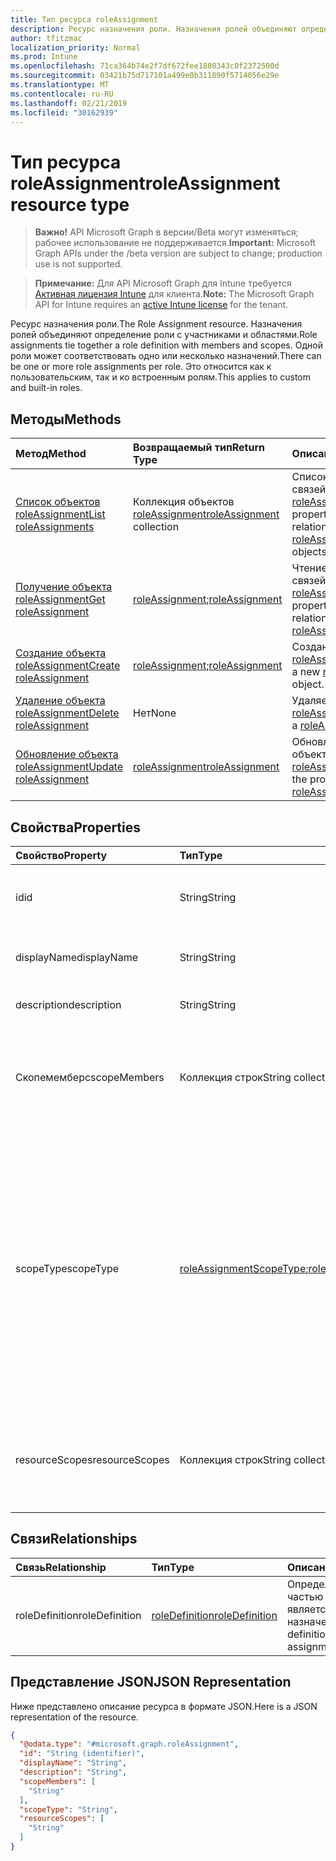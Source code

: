 ```yaml
---
title: Тип ресурса roleAssignment
description: Ресурс назначения роли. Назначения ролей объединяют определение роли с участниками и областями. Одной роли может соответствовать одно или несколько назначений. Это относится как к настраиваемым, так и ко встроенным ролям.
author: tfitzmac
localization_priority: Normal
ms.prod: Intune
ms.openlocfilehash: 71ca364b74e2f7df672fee1880343c0f2372500d
ms.sourcegitcommit: 03421b75d717101a499e0b311890f5714056e29e
ms.translationtype: MT
ms.contentlocale: ru-RU
ms.lasthandoff: 02/21/2019
ms.locfileid: "30162939"
---
```

# <a name="roleassignment-resource-type"></a><span data-ttu-id="1b498-106">Тип ресурса roleAssignment</span><span class="sxs-lookup"><span data-stu-id="1b498-106">roleAssignment resource type</span></span>

> <span data-ttu-id="1b498-107">**Важно!** API Microsoft Graph в версии/Beta могут изменяться; рабочее использование не поддерживается.</span><span class="sxs-lookup"><span data-stu-id="1b498-107">**Important:** Microsoft Graph APIs under the /beta version are subject to change; production use is not supported.</span></span>

> <span data-ttu-id="1b498-108">**Примечание:** Для API Microsoft Graph для Intune требуется [Активная лицензия Intune](https://go.microsoft.com/fwlink/?linkid=839381) для клиента.</span><span class="sxs-lookup"><span data-stu-id="1b498-108">**Note:** The Microsoft Graph API for Intune requires an [active Intune license](https://go.microsoft.com/fwlink/?linkid=839381) for the tenant.</span></span>

<span data-ttu-id="1b498-109">Ресурс назначения роли.</span><span class="sxs-lookup"><span data-stu-id="1b498-109">The Role Assignment resource.</span></span> <span data-ttu-id="1b498-110">Назначения ролей объединяют определение роли с участниками и областями.</span><span class="sxs-lookup"><span data-stu-id="1b498-110">Role assignments tie together a role definition with members and scopes.</span></span> <span data-ttu-id="1b498-111">Одной роли может соответствовать одно или несколько назначений.</span><span class="sxs-lookup"><span data-stu-id="1b498-111">There can be one or more role assignments per role.</span></span> <span data-ttu-id="1b498-112">Это относится как к пользовательским, так и ко встроенным ролям.</span><span class="sxs-lookup"><span data-stu-id="1b498-112">This applies to custom and built-in roles.</span></span>

## <a name="methods"></a><span data-ttu-id="1b498-113">Методы</span><span class="sxs-lookup"><span data-stu-id="1b498-113">Methods</span></span>
|<span data-ttu-id="1b498-114">Метод</span><span class="sxs-lookup"><span data-stu-id="1b498-114">Method</span></span>|<span data-ttu-id="1b498-115">Возвращаемый тип</span><span class="sxs-lookup"><span data-stu-id="1b498-115">Return Type</span></span>|<span data-ttu-id="1b498-116">Описание</span><span class="sxs-lookup"><span data-stu-id="1b498-116">Description</span></span>|
|:---|:---|:---|
|[<span data-ttu-id="1b498-117">Список объектов roleAssignment</span><span class="sxs-lookup"><span data-stu-id="1b498-117">List roleAssignments</span></span>](../api/intune-rbac-roleassignment-list.md)|<span data-ttu-id="1b498-118">Коллекция объектов [roleAssignment](../resources/intune-rbac-roleassignment.md)</span><span class="sxs-lookup"><span data-stu-id="1b498-118">[roleAssignment](../resources/intune-rbac-roleassignment.md) collection</span></span>|<span data-ttu-id="1b498-119">Список свойств и связей объектов [roleAssignment](../resources/intune-rbac-roleassignment.md).</span><span class="sxs-lookup"><span data-stu-id="1b498-119">List properties and relationships of the [roleAssignment](../resources/intune-rbac-roleassignment.md) objects.</span></span>|
|[<span data-ttu-id="1b498-120">Получение объекта roleAssignment</span><span class="sxs-lookup"><span data-stu-id="1b498-120">Get roleAssignment</span></span>](../api/intune-rbac-roleassignment-get.md)|<span data-ttu-id="1b498-121">[roleAssignment](../resources/intune-rbac-roleassignment.md);</span><span class="sxs-lookup"><span data-stu-id="1b498-121">[roleAssignment](../resources/intune-rbac-roleassignment.md)</span></span>|<span data-ttu-id="1b498-122">Чтение свойств и связей объекта [roleAssignment](../resources/intune-rbac-roleassignment.md).</span><span class="sxs-lookup"><span data-stu-id="1b498-122">Read properties and relationships of the [roleAssignment](../resources/intune-rbac-roleassignment.md) object.</span></span>|
|[<span data-ttu-id="1b498-123">Создание объекта roleAssignment</span><span class="sxs-lookup"><span data-stu-id="1b498-123">Create roleAssignment</span></span>](../api/intune-rbac-roleassignment-create.md)|<span data-ttu-id="1b498-124">[roleAssignment](../resources/intune-rbac-roleassignment.md);</span><span class="sxs-lookup"><span data-stu-id="1b498-124">[roleAssignment](../resources/intune-rbac-roleassignment.md)</span></span>|<span data-ttu-id="1b498-125">Создание объекта [roleAssignment](../resources/intune-rbac-roleassignment.md).</span><span class="sxs-lookup"><span data-stu-id="1b498-125">Create a new [roleAssignment](../resources/intune-rbac-roleassignment.md) object.</span></span>|
|[<span data-ttu-id="1b498-126">Удаление объекта roleAssignment</span><span class="sxs-lookup"><span data-stu-id="1b498-126">Delete roleAssignment</span></span>](../api/intune-rbac-roleassignment-delete.md)|<span data-ttu-id="1b498-127">Нет</span><span class="sxs-lookup"><span data-stu-id="1b498-127">None</span></span>|<span data-ttu-id="1b498-128">Удаляет объект [roleAssignment](../resources/intune-rbac-roleassignment.md).</span><span class="sxs-lookup"><span data-stu-id="1b498-128">Deletes a [roleAssignment](../resources/intune-rbac-roleassignment.md).</span></span>|
|[<span data-ttu-id="1b498-129">Обновление объекта roleAssignment</span><span class="sxs-lookup"><span data-stu-id="1b498-129">Update roleAssignment</span></span>](../api/intune-rbac-roleassignment-update.md)|[<span data-ttu-id="1b498-130">roleAssignment</span><span class="sxs-lookup"><span data-stu-id="1b498-130">roleAssignment</span></span>](../resources/intune-rbac-roleassignment.md)|<span data-ttu-id="1b498-131">Обновление свойств объекта [roleAssignment](../resources/intune-rbac-roleassignment.md).</span><span class="sxs-lookup"><span data-stu-id="1b498-131">Update the properties of a [roleAssignment](../resources/intune-rbac-roleassignment.md) object.</span></span>|

## <a name="properties"></a><span data-ttu-id="1b498-132">Свойства</span><span class="sxs-lookup"><span data-stu-id="1b498-132">Properties</span></span>
|<span data-ttu-id="1b498-133">Свойство</span><span class="sxs-lookup"><span data-stu-id="1b498-133">Property</span></span>|<span data-ttu-id="1b498-134">Тип</span><span class="sxs-lookup"><span data-stu-id="1b498-134">Type</span></span>|<span data-ttu-id="1b498-135">Описание</span><span class="sxs-lookup"><span data-stu-id="1b498-135">Description</span></span>|
|:---|:---|:---|
|<span data-ttu-id="1b498-136">id</span><span class="sxs-lookup"><span data-stu-id="1b498-136">id</span></span>|<span data-ttu-id="1b498-137">String</span><span class="sxs-lookup"><span data-stu-id="1b498-137">String</span></span>|<span data-ttu-id="1b498-138">Ключ объекта.</span><span class="sxs-lookup"><span data-stu-id="1b498-138">Key of the entity.</span></span> <span data-ttu-id="1b498-139">Это свойство доступно только для чтения и создается автоматически.</span><span class="sxs-lookup"><span data-stu-id="1b498-139">This is read-only and automatically generated.</span></span>|
|<span data-ttu-id="1b498-140">displayName</span><span class="sxs-lookup"><span data-stu-id="1b498-140">displayName</span></span>|<span data-ttu-id="1b498-141">String</span><span class="sxs-lookup"><span data-stu-id="1b498-141">String</span></span>|<span data-ttu-id="1b498-142">Отображаемое или понятное имя назначения роли.</span><span class="sxs-lookup"><span data-stu-id="1b498-142">The display or friendly name of the role Assignment.</span></span>|
|<span data-ttu-id="1b498-143">description</span><span class="sxs-lookup"><span data-stu-id="1b498-143">description</span></span>|<span data-ttu-id="1b498-144">String</span><span class="sxs-lookup"><span data-stu-id="1b498-144">String</span></span>|<span data-ttu-id="1b498-145">Описание назначения роли.</span><span class="sxs-lookup"><span data-stu-id="1b498-145">Description of the Role Assignment.</span></span>|
|<span data-ttu-id="1b498-146">Скопемемберс</span><span class="sxs-lookup"><span data-stu-id="1b498-146">scopeMembers</span></span>|<span data-ttu-id="1b498-147">Коллекция строк</span><span class="sxs-lookup"><span data-stu-id="1b498-147">String collection</span></span>|<span data-ttu-id="1b498-148">Список идентификаторов групп безопасности с элементами области применения ролей.</span><span class="sxs-lookup"><span data-stu-id="1b498-148">List of ids of role scope member security groups.</span></span>  <span data-ttu-id="1b498-149">Эти идентификаторы берутся из Azure Active Directory.</span><span class="sxs-lookup"><span data-stu-id="1b498-149">These are IDs from Azure Active Directory.</span></span>|
|<span data-ttu-id="1b498-150">scopeType</span><span class="sxs-lookup"><span data-stu-id="1b498-150">scopeType</span></span>|<span data-ttu-id="1b498-151">[roleAssignmentScopeType](../resources/intune-rbac-roleassignmentscopetype.md);</span><span class="sxs-lookup"><span data-stu-id="1b498-151">[roleAssignmentScopeType](../resources/intune-rbac-roleassignmentscopetype.md)</span></span>|<span data-ttu-id="1b498-152">Задает тип области для назначения роли.</span><span class="sxs-lookup"><span data-stu-id="1b498-152">Specifies the type of scope for a Role Assignment.</span></span> <span data-ttu-id="1b498-153">Тип по умолчанию "Ресаурцескопе" позволяет назначать Ресаурцескопес.</span><span class="sxs-lookup"><span data-stu-id="1b498-153">Default type 'ResourceScope' allows assignment of ResourceScopes.</span></span> <span data-ttu-id="1b498-154">Для "Аллдевицес", "Алллиценседусерс" и "Аллдевицесандлиценседусерс" свойство Ресаурцескопес должно оставаться пустым.</span><span class="sxs-lookup"><span data-stu-id="1b498-154">For 'AllDevices', 'AllLicensedUsers', and 'AllDevicesAndLicensedUsers', the ResourceScopes property should be left empty.</span></span> <span data-ttu-id="1b498-155">Возможные значения: `resourceScope`, `allDevices`, `allLicensedUsers`, `allDevicesAndLicensedUsers`.</span><span class="sxs-lookup"><span data-stu-id="1b498-155">Possible values are: `resourceScope`, `allDevices`, `allLicensedUsers`, `allDevicesAndLicensedUsers`.</span></span>|
|<span data-ttu-id="1b498-156">resourceScopes</span><span class="sxs-lookup"><span data-stu-id="1b498-156">resourceScopes</span></span>|<span data-ttu-id="1b498-157">Коллекция строк</span><span class="sxs-lookup"><span data-stu-id="1b498-157">String collection</span></span>|<span data-ttu-id="1b498-158">Список идентификаторов групп безопасности с элементами области применения ролей.</span><span class="sxs-lookup"><span data-stu-id="1b498-158">List of ids of role scope member security groups.</span></span>  <span data-ttu-id="1b498-159">Эти идентификаторы берутся из Azure Active Directory.</span><span class="sxs-lookup"><span data-stu-id="1b498-159">These are IDs from Azure Active Directory.</span></span>|

## <a name="relationships"></a><span data-ttu-id="1b498-160">Связи</span><span class="sxs-lookup"><span data-stu-id="1b498-160">Relationships</span></span>
|<span data-ttu-id="1b498-161">Связь</span><span class="sxs-lookup"><span data-stu-id="1b498-161">Relationship</span></span>|<span data-ttu-id="1b498-162">Тип</span><span class="sxs-lookup"><span data-stu-id="1b498-162">Type</span></span>|<span data-ttu-id="1b498-163">Описание</span><span class="sxs-lookup"><span data-stu-id="1b498-163">Description</span></span>|
|:---|:---|:---|
|<span data-ttu-id="1b498-164">roleDefinition</span><span class="sxs-lookup"><span data-stu-id="1b498-164">roleDefinition</span></span>|[<span data-ttu-id="1b498-165">roleDefinition</span><span class="sxs-lookup"><span data-stu-id="1b498-165">roleDefinition</span></span>](../resources/intune-rbac-roledefinition.md)|<span data-ttu-id="1b498-166">Определение роли, частью которого является это назначение.</span><span class="sxs-lookup"><span data-stu-id="1b498-166">Role definition this assignment is part of.</span></span>|

## <a name="json-representation"></a><span data-ttu-id="1b498-167">Представление JSON</span><span class="sxs-lookup"><span data-stu-id="1b498-167">JSON Representation</span></span>
<span data-ttu-id="1b498-168">Ниже представлено описание ресурса в формате JSON.</span><span class="sxs-lookup"><span data-stu-id="1b498-168">Here is a JSON representation of the resource.</span></span>
<!-- {
  "blockType": "resource",
  "keyProperty": "id",
  "@odata.type": "microsoft.graph.roleAssignment"
}
-->
``` json
{
  "@odata.type": "#microsoft.graph.roleAssignment",
  "id": "String (identifier)",
  "displayName": "String",
  "description": "String",
  "scopeMembers": [
    "String"
  ],
  "scopeType": "String",
  "resourceScopes": [
    "String"
  ]
}
```




